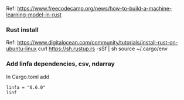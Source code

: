 Ref: https://www.freecodecamp.org/news/how-to-build-a-machine-learning-model-in-rust

### Rust install
Ref: https://www.digitalocean.com/community/tutorials/install-rust-on-ubuntu-linux
curl https://sh.rustup.rs -sSf | sh
source ~/.cargo/env

### Add linfa dependencies, csv, ndarray
In Cargo.toml add
```
linfa = "0.6.0"
linf